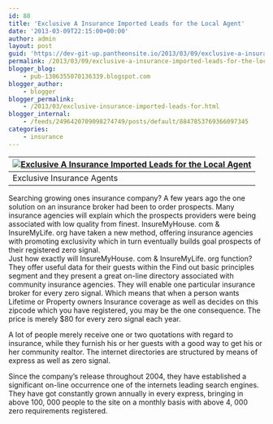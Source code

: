 ```yaml
---
id: 88
title: 'Exclusive A Insurance Imported Leads for the Local Agent'
date: '2013-03-09T22:15:00+00:00'
author: admin
layout: post
guid: 'https://dev-git-up.pantheonsite.io/2013/03/09/exclusive-a-insurance-imported-leads-for-the-local-agent/'
permalink: /2013/03/09/exclusive-a-insurance-imported-leads-for-the-local-agent/
blogger_blog:
    - pub-1306355070136339.blogspot.com
blogger_author:
    - blogger
blogger_permalink:
    - /2013/03/exclusive-insurance-imported-leads-for.html
blogger_internal:
    - /feeds/2496420709098274749/posts/default/8847853769366097345
categories:
    - insurance
---
```


| [![](http://4.bp.blogspot.com/-BSMU6a8A6Xo/UTu0T_1i2ZI/AAAAAAAAABU/6NVMIIzbArc/s1600/Exclusive-A-Insurance-Imported-Leads-for-the-Local-Agent.jpg "Exclusive A Insurance Imported Leads for the Local Agent")](http://4.bp.blogspot.com/-BSMU6a8A6Xo/UTu0T_1i2ZI/AAAAAAAAABU/6NVMIIzbArc/s1600/Exclusive-A-Insurance-Imported-Leads-for-the-Local-Agent.jpg) |
|---|
| Exclusive Insurance Agents |

Searching growing ones insurance company? A few years ago the one solution on an insurance broker had been to order prospects. Many insurance agencies will explain which the prospects providers were being associated with low quality from finest. InsureMyHouse. com &amp; InsureMyLife. org have taken a new method, offering insurance agencies with promoting exclusivity which in turn eventually builds goal prospects of their registered zero signal.  
Just how exactly will InsureMyHouse. com &amp; InsureMyLife. org function? They offer useful data for their guests within the Find out basic principles segment and they present a great on-line directory associated with community insurance agencies. They will enable one particular insurance broker for every zero signal. Which means that when a person wants Lifetime or Property owners Insurance coverage as well as decides on this zipcode which you have registered, you may be the one consequence. The price is merely $80 for every zero signal each year.  
<a name="more"></a>

A lot of people merely receive one or two quotations with regard to insurance, while they furnish his or her guests with a good way to get his or her community realtor. The internet directories are structured by means of express as well as zero signal.

Since the company’s release throughout 2004, they have established a significant on-line occurrence one of the internets leading search engines. They have got constantly grown annually in every express, bringing in above 100, 000 people to the site on a monthly basis with above 4, 000 zero requirements registered.